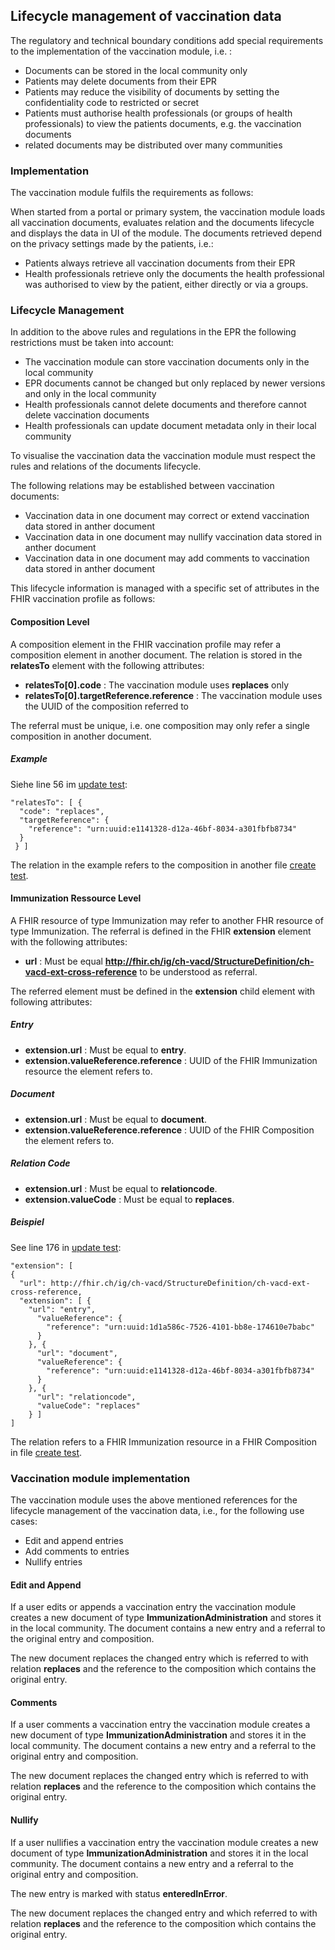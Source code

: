 ## Lifecycle management of vaccination data

The regulatory and technical boundary conditions add special requirements to the implementation of the vaccination module, i.e. :
- Documents can be stored in the local community only
- Patients may delete documents from their EPR
- Patients may reduce the visibility of documents by setting the confidentiality code to restricted or secret
- Patients must authorise health professionals (or groups of health professionals) to view the patients documents, e.g. the vaccination documents
- related documents may be distributed over many communities

### Implementation

The vaccination module fulfils the requirements as follows:

When started from a portal or primary system, the vaccination module loads all vaccination documents, evaluates relation and the documents lifecycle and displays the data in UI of the module. The documents retrieved depend on the privacy settings made by the patients, i.e.:
- Patients always retrieve all vaccination documents from their EPR
- Health professionals retrieve only the documents the health professional was authorised to view by the patient, either directly or via a groups.

### Lifecycle Management

In addition to the above rules and regulations in the EPR the following restrictions must be taken into account:

- The vaccination module can store vaccination documents only in the local community
- EPR documents cannot be changed but only replaced by newer versions and only in the local community
- Health professionals cannot delete documents and therefore cannot delete vaccination documents
- Health professionals can update document metadata only in their local community  

To visualise the vaccination data the vaccination module must respect the rules and relations of the documents lifecycle.

The following relations may be established between vaccination documents:
- Vaccination data in one document may correct or extend vaccination data stored in anther document
- Vaccination data in one document may nullify vaccination data stored in anther document
- Vaccination data in one document may add comments to vaccination data stored in anther document

This lifecycle information is managed with a specific set of attributes in the FHIR vaccination profile as follows:

#### Composition Level

A composition element in the FHIR vaccination profile may refer a composition element in another document. The relation is stored in the **relatesTo** element with the following attributes:

- **relatesTo[0].code** : The vaccination module uses  **replaces** only
- **relatesTo[0].targetReference.reference** : The vaccination module uses the UUID of the composition referred to

The referral must be unique, i.e. one composition may only refer a single composition in another document.

##### Example

Siehe line 56 im [update test](../Testfiles/lifecycle/Update-f852a5a7-16ea-46a2-9f0b-e1805b3e96b1.json):

```
"relatesTo": [ {
  "code": "replaces",
  "targetReference": {
    "reference": "urn:uuid:e1141328-d12a-46bf-8034-a301fbfb8734"
  }
 } ]
```

The relation in the example refers to the composition in another file [create test](../Testfiles/lifecycle/Create-6214bb05-3858-480c-aa63-2450dde50e25.json).


#### Immunization Ressource Level

A FHIR resource of type Immunization may refer to another FHR resource of type Immunization. The referral is defined in the FHIR **extension** element with the following attributes:

- **url** : Must be equal **http://fhir.ch/ig/ch-vacd/StructureDefinition/ch-vacd-ext-cross-reference** to be understood as referral.

The referred element must be defined in the **extension** child element with following attributes:

##### Entry

- **extension.url** : Must be equal to **entry**.
- **extension.valueReference.reference** : UUID of the FHIR Immunization resource the element refers to.

##### Document

- **extension.url** : Must be equal to **document**.
- **extension.valueReference.reference** : UUID of the FHIR Composition the element refers to.

##### Relation Code

- **extension.url** : Must be equal to **relationcode**.
- **extension.valueCode** : Must be equal to **replaces**.


##### Beispiel

See line 176 in [update test](../Testfiles/lifecycle/Update-f852a5a7-16ea-46a2-9f0b-e1805b3e96b1.json):

```
"extension": [
{
  "url": http://fhir.ch/ig/ch-vacd/StructureDefinition/ch-vacd-ext-cross-reference,
  "extension": [ {
    "url": "entry",
      "valueReference": {
        "reference": "urn:uuid:1d1a586c-7526-4101-bb8e-174610e7babc"
      }
    }, {
      "url": "document",
      "valueReference": {
        "reference": "urn:uuid:e1141328-d12a-46bf-8034-a301fbfb8734"
      }
    }, {
      "url": "relationcode",
      "valueCode": "replaces"
    } ]
]    
```

The relation refers to a FHIR Immunization resource in a FHIR Composition in file [create test](../Testfiles/lifecycle/Create-6214bb05-3858-480c-aa63-2450dde50e25.json).


### Vaccination module implementation

The vaccination module uses the above mentioned references for the lifecycle management of the vaccination data, i.e.,
for the following use cases:

- Edit and append entries
- Add comments to entries
- Nullify entries

#### Edit and Append

If a user edits or appends a vaccination entry the vaccination module creates a new document of type **ImmunizationAdministration** and stores it in the local community. The document contains a new entry and a referral to the original entry and composition.

The new document replaces the changed entry which is referred to with relation **replaces** and the reference to the composition which contains the original entry.

#### Comments

If a user comments a vaccination entry the vaccination module creates a new document of type **ImmunizationAdministration** and stores it in the local community. The document contains a new entry and a referral to the original entry and composition.

The new document replaces the changed entry which is referred to with relation **replaces** and the reference to the composition which contains the original entry.

#### Nullify

If a user nullifies a vaccination entry the vaccination module creates a new document of type **ImmunizationAdministration** and stores it in the local community. The document contains a new entry and a referral to the original entry and composition.

The new entry is marked with status **enteredInError**.

The new document replaces the changed entry and which referred to with relation **replaces** and the reference to the composition which contains the original entry.
